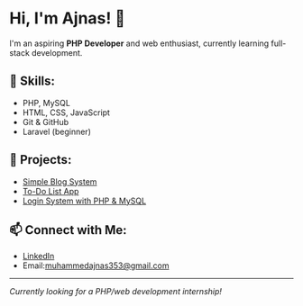 # Hi, I'm Ajnas! 👋

I'm an aspiring **PHP Developer** and web enthusiast, currently learning full-stack development.

## 🚀 Skills:
- PHP, MySQL
- HTML, CSS, JavaScript
- Git & GitHub
- Laravel (beginner)

## 📂 Projects:
- [Simple Blog System](https://github.com/ajnas-dev/simple-blog)
- [To-Do List App](https://github.com/ajnas-dev/todo-app)
- [Login System with PHP & MySQL](https://github.com/ajnas-dev/php-login)

## 📫 Connect with Me:
- [LinkedIn](https://www.linkedin.com/in/muhammad-ajnas-k-a-574832274?utm_source=share&utm_campaign=share_via&utm_content=profile&utm_medium=android_app)
- Email:muhammedajnas353@gmail.com

---

*Currently looking for a PHP/web development internship!*
